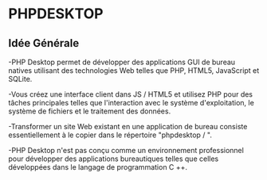 <h1>PHPDESKTOP</h1>

<h2>Idée Générale</h2>

<p>

-PHP Desktop permet de développer des applications GUI de bureau natives utilisant des technologies Web telles que PHP, HTML5, JavaScript et SQLite.</p>
<p>-Vous créez une interface client dans JS / HTML5 et utilisez PHP pour des tâches principales telles que l'interaction avec le système
d'exploitation, le système de fichiers et le traitement des données.</p>
<p>-Transformer un site Web existant en une application de bureau consiste essentiellement à le copier dans le répertoire "phpdesktop / ".</p>
<p>-PHP Desktop n'est pas conçu comme un environnement professionnel pour développer des applications bureautiques telles que celles
développées dans le langage de programmation C ++. </p>



